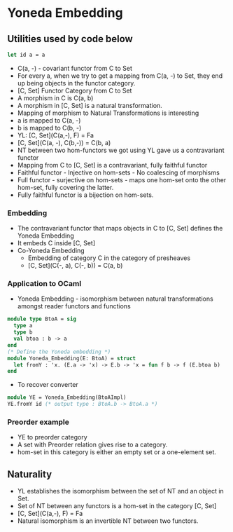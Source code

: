 # Yoneda Embedding
## Utilities used by code below
```ocaml
let id a = a
```
- C(a, -) - covariant functor from C to Set
- For every a, when we try to get a mapping from C(a, -) to Set, they end up being objects in the functor category.
- [C, Set] Functor Category from C to Set
- A morphism in C is C(a, b)
- A morphism in [C, Set] is a natural transformation.
- Mapping of morphism to Natural Transformations is interesting
- a is mapped to C(a, -) 
- b is mapped to C(b, -)
- YL: [C, Set](C(a,-), F) = Fa
- [C, Set](C(a, -), C(b,-)) = C(b, a)
- NT between two hom-functors we got using YL gave us a contravariant functor
- Mapping from C to [C, Set] is a contravariant, fully faithful functor
- Faithful functor - Injective on hom-sets - No coalescing of morphisms
- Full functor - surjective on hom-sets - maps one hom-set onto the other hom-set, fully covering the latter.
- Fully faithful functor is a bijection on hom-sets.
### Embedding
- The contravariant functor that maps objects in C to [C, Set] defines the Yoneda Embedding
- It embeds C inside [C, Set]
- Co-Yoneda Embedding
  - Embedding of category C in the category of presheaves
  - [C, Set](C(-, a), C(-, b)) = C(a, b)
### Application to OCaml
- Yoneda Embedding - isomorphism between natural transformations amongst reader functors and functions
```ocaml
module type BtoA = sig
  type a
  type b
  val btoa : b -> a
end
(* Define the Yoneda embedding *)
module Yoneda_Embedding(E: BtoA) = struct
  let fromY : 'x. (E.a -> 'x) -> E.b -> 'x = fun f b -> f (E.btoa b)
end
```
- To recover converter
```OCaml
module YE = Yoneda_Embedding(BtoAImpl)
YE.fromY id (* output type : BtoA.b -> BtoA.a *)
```
### Preorder example
- YE to preorder category
- A set with Preorder relation gives rise to a category.
- hom-set in this category is either an empty set or a one-element set.
## Naturality
- YL establishes the isomorphism between the set of NT and an object in Set.
- Set of NT between any functors is a hom-set in the category [C, Set]
- [C, Set](C(a,-), F) = Fa
- Natural isomorphism is an invertible NT between two functors.

